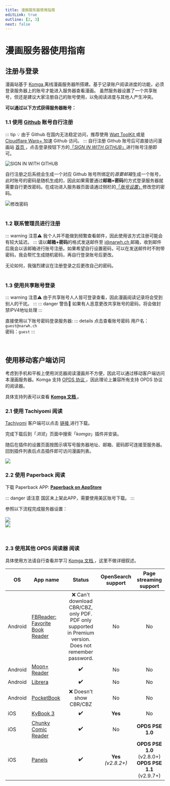 ```yaml
---
title: 漫画服务器使用指南
editLink: true
outline: [2, 3]
next: false
---
```


<script setup>
import { VPTeamMembers } from 'vitepress/theme'

const members = [
    {
        avatar: '/narwhrl.jpg',
        name: 'Narwhrl',
        title: '撰写',
        links: [
        { icon: 'github', link: 'https://github.com/narwhrl' },        
        { 
            icon:         { 
          svg: '<svg xmlns="http://www.w3.org/2000/svg" viewBox="0 0 512 512"><!--! Font Awesome Pro 6.4.0 by @fontawesome - https://fontawesome.com License - https://fontawesome.com/license (Commercial License) Copyright 2023 Fonticons, Inc. --><path d="M488.6 104.1C505.3 122.2 513 143.8 511.9 169.8V372.2C511.5 398.6 502.7 420.3 485.4 437.3C468.2 454.3 446.3 463.2 419.9 464H92.02C65.57 463.2 43.81 454.2 26.74 436.8C9.682 419.4 .7667 396.5 0 368.2V169.8C.7667 143.8 9.682 122.2 26.74 104.1C43.81 87.75 65.57 78.77 92.02 78H121.4L96.05 52.19C90.3 46.46 87.42 39.19 87.42 30.4C87.42 21.6 90.3 14.34 96.05 8.603C101.8 2.868 109.1 0 117.9 0C126.7 0 134 2.868 139.8 8.603L213.1 78H301.1L375.6 8.603C381.7 2.868 389.2 0 398 0C406.8 0 414.1 2.868 419.9 8.603C425.6 14.34 428.5 21.6 428.5 30.4C428.5 39.19 425.6 46.46 419.9 52.19L394.6 78L423.9 78C450.3 78.77 471.9 87.75 488.6 104.1H488.6zM449.8 173.8C449.4 164.2 446.1 156.4 439.1 150.3C433.9 144.2 425.1 140.9 416.4 140.5H96.05C86.46 140.9 78.6 144.2 72.47 150.3C66.33 156.4 63.07 164.2 62.69 173.8V368.2C62.69 377.4 65.95 385.2 72.47 391.7C78.99 398.2 86.85 401.5 96.05 401.5H416.4C425.6 401.5 433.4 398.2 439.7 391.7C446 385.2 449.4 377.4 449.8 368.2L449.8 173.8zM185.5 216.5C191.8 222.8 195.2 230.6 195.6 239.7V273C195.2 282.2 191.9 289.9 185.8 296.2C179.6 302.5 171.8 305.7 162.2 305.7C152.6 305.7 144.7 302.5 138.6 296.2C132.5 289.9 129.2 282.2 128.8 273V239.7C129.2 230.6 132.6 222.8 138.9 216.5C145.2 210.2 152.1 206.9 162.2 206.5C171.4 206.9 179.2 210.2 185.5 216.5H185.5zM377 216.5C383.3 222.8 386.7 230.6 387.1 239.7V273C386.7 282.2 383.4 289.9 377.3 296.2C371.2 302.5 363.3 305.7 353.7 305.7C344.1 305.7 336.3 302.5 330.1 296.2C323.1 289.9 320.7 282.2 320.4 273V239.7C320.7 230.6 324.1 222.8 330.4 216.5C336.7 210.2 344.5 206.9 353.7 206.5C362.9 206.9 370.7 210.2 377 216.5H377z"/></svg>'
        }, 
            
            link: 'https://space.bilibili.com/7179789' },
        { 
            icon:         { 
          svg: '<i class="fa-solid fa-arrow-up-right-from-square"></i>'
        }, 
            
            link: 'https://narwh.ch' }
        ]
    },
]
</script>

# 漫画服务器使用指南 <Badge type="warning" text="BETA" />

<VPTeamMembers size="small" :members="members" />

## 注册与登录

漫画站基于 [Komga <i class="fa-solid fa-arrow-up-right-from-square" style="font-size:12px;"></i>](https://github.com/gotson/komga) 离线漫画服务器所搭建。基于记录账户阅读进度的功能，必须登录服务器上的账号才能进入服务器查看漫画。
虽然服务器设置了一个共享账号，但还是建议大家注册自己的账号使用，以免阅读进度与其他人产生冲突。


**可以通过以下方式获得服务器账号：**
### 1.1 使用 [Github](https://github.com/) 账号自行注册
::: tip 💡
 由于 Github 在国内无法稳定访问，推荐使用 [Watt ToolKit <i class="fa-solid fa-arrow-up-right-from-square" style="font-size:12px;"></i>](https://steampp.net/) 或是 [Cloudflare Warp+ <i class="fa-solid fa-arrow-up-right-from-square" style="font-size:12px;"></i>](https://1.1.1.1/) 加速 Github 访问。
:::
自行注册 Github 账号后可直接访问漫画站 [首页 <i class="fa-solid fa-arrow-up-right-from-square" style="font-size:12px;"></i>](https://comic.startrekcn.cn/)，点击登录按钮下方的[「*SIGN IN WITH GITHUB*」](https://github.com/)进行账号注册即可。

![SIGN IN WITH GITHUB](/assets/img/comic-site-guide/github-login.jpg)

自行注册之后系统会生成一个对应 Github 账号所绑定的*首要邮箱*生成一个账号，此时账号的密码是随机生成的，因此如果需要通过**邮箱+密码**的方式登录服务器就需要自行更改密码。在成功进入服务器页面请通过侧栏的[「*账号设置*」](https://comic.startrekcn.cn/account)修改您的密码。

![修改密码](/assets/img/comic-site-guide/pwd-reset.jpg)
<br>
<br>

### 1.2 联系管理员进行注册
::: warning 注意⚠️
我个人并不能做到频繁查看邮件，因此使用该方式注册可能会有较大延迟。
:::
请以**邮箱+密码**的格式发送邮件至 [i@narwh.ch <i class="fa-solid fa-arrow-up-right-from-square" style="font-size:12px;"></i>](mailto:i@narwh.ch) 邮箱，收到邮件后我会以该邮箱进行账号注册。如果希望自行设置密码，可以在发送邮件时不附带密码，我会帮忙生成随机密码，再自行登录账号后更改。

无论如何，我强烈建议在注册登录之后更改自己的密码。
<br>
<br>

### 1.3 使用共享账号登录
::: warning 注意⚠️
由于共享账号人人皆可登录查看，因此漫画阅读记录将会受到别人的干扰。
:::
::: danger 警告🚫
如果有人恶意更改共享账号的密码，将会做封禁IPV4地址处理
:::

直接使用以下账号密码登录服务器:
::: details 点击查看账号密码
用户名：`guest@narwh.ch`
<br>密码：`guest`
:::
<br>
<br>
<br>

## 使用移动客户端访问

考虑到手机和平板上使用浏览器阅读漫画并不方便，因此可以通过移动客户端访问本漫画服务器。Komga 支持 [OPDS 协议 <i class="fa-solid fa-arrow-up-right-from-square" style="font-size:12px;"></i>](https://baike.baidu.com/item/opds/3579281)，因此理论上兼容所有支持 OPDS 协议的阅读器。

具体支持列表可以查看 [**Komga 文档** <i class="fa-solid fa-arrow-up-right-from-square" style="font-size:12px;"></i>](https://komga.org/guides/opds.html)。

### 2.1 使用 Tachiyomi <Badge type="tip" text="Android" />  阅读

[Tachiyomi](https://tachiyomi.org/) 客户端可以点击 [链接 <i class="fa-solid fa-arrow-up-right-from-square" style="font-size:12px;"></i>](https://tachiyomi.org/download/) 进行下载。

完成下载后到「*浏览*」页面中搜索「*komga*」插件并安装。

随后在插件的设置页面按图示填写号服务器地址、邮箱、密码即可连接至服务器。回到插件列表后点击插件即可访问漫画列表。

<img src="/assets/img/comic-site-guide/tachiyomi-komga.png" >

<br>

### 2.2 使用 Paperback <Badge type="tip" text="iOS / iPadOS" />  阅读

下载 Paperback APP:  [**Paperback on AppStore** <i class="fa-solid fa-arrow-up-right-from-square" style="font-size:12px;"></i>](https://apps.apple.com/us/app/paperback-a-komga-client/id1626613373)

::: danger 请注意
 国区未上架此APP，需要使用美区账号下载。
:::

参照以下流程完成服务器设置：
<br><br>
![](/assets/img/comic-site-guide/paperback-1.png)
<br>
![](/assets/img/comic-site-guide/paperback-2.png)

<br>

### 2.3 使用其他 OPDS 阅读器 <Badge type="tip" text="universal" />  阅读

具体使用方法请自行查看并学习 [Komga 文档 <i class="fa-solid fa-arrow-up-right-from-square" style="font-size:12px;"></i>](https://komga.org/guides/opds.html)，这里不做详细叙述。

| OS      | App name                                                                                                             | Status                                                                                                   | OpenSearch support     |                  Page streaming support                   |
|---------|----------------------------------------------------------------------------------------------------------------------|:--------------------------------------------------------------------------------------------------------:|:----------------------:|:---------------------------------------------------------:|
| Android | [FBReader: Favorite Book Reader](https://play.google.com/store/apps/details?id=org.geometerplus.zlibrary.ui.android) | :x: Can't download CBR/CBZ, only PDF. PDF only supported in Premium version. Does not remember password. | No                     |                            No                             |
| Android | [Moon+ Reader](https://play.google.com/store/apps/details?id=com.flyersoft.moonreader)                               | :heavy_check_mark:                                                                                       | No                     |                            No                             |
| Android | [Librera](https://play.google.com/store/apps/details?id=com.foobnix.pdf.reader)                                      | :heavy_check_mark:                                                                                       | No                     |                            No                             |
| Android | [PocketBook](https://play.google.com/store/apps/details?id=com.obreey.reader)                                        | :x: Doesn't show CBR/CBZ                                                                                 | No                     |                            No                             |
| iOS     | [KyBook 3](http://kybook-reader.com/)                                                                                | :heavy_check_mark:                                                                                       | **Yes**                |                            No                             |
| iOS     | [Chunky Comic Reader](http://chunkyreader.com/)                                                                      | :heavy_check_mark:                                                                                       | No                     |                          **OPDS PSE 1.0**                          |
| iOS     | [Panels](https://panels.app/)                                                                                        | :heavy_check_mark:                                                                                       | **Yes**<br>*(v2.8.2+)* | **OPDS PSE 1.0** (v2.8.0+)<br/>**OPDS PSE 1.1** (v2.9.7+) |